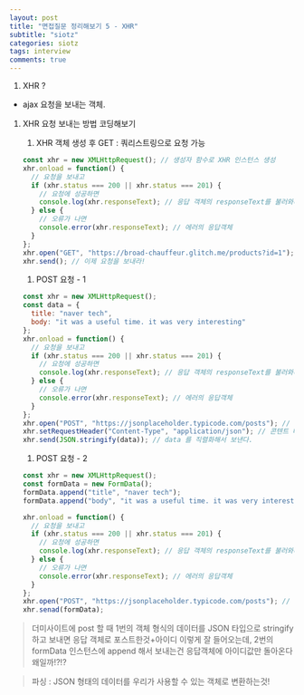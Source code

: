 ```yaml
---
layout: post
title: "면접질문 정리해보기 5 - XHR"
subtitle: "siotz"
categories: siotz
tags: interview
comments: true
---
```


1. XHR ?

- ajax 요청을 보내는 객체.

1. XHR 요청 보내는 방법 코딩해보기

   1. XHR 객체 생성 후 GET : 쿼리스트링으로 요청 가능

   ```js
   const xhr = new XMLHttpRequest(); // 생성자 함수로 XHR 인스턴스 생성
   xhr.onload = function() {
     // 요청을 보내고
     if (xhr.status === 200 || xhr.status === 201) {
       // 요청에 성공하면
       console.log(xhr.responseText); // 응답 객체의 responseText를 불러와라. => 여기에 데이터가 담겨있음
     } else {
       // 오류가 나면
       console.error(xhr.responseText); // 에러의 응답객체
     }
   };
   xhr.open("GET", "https://broad-chauffeur.glitch.me/products?id=1"); // 여기로 get 요청할거고
   xhr.send(); // 이제 요청을 보내라!
   ```

   1. POST 요청 - 1

   ```js
   const xhr = new XMLHttpRequest();
   const data = {
     title: "naver tech",
     body: "it was a useful time. it was very interesting"
   };
   xhr.onload = function() {
     // 요청을 보내고
     if (xhr.status === 200 || xhr.status === 201) {
       // 요청에 성공하면
       console.log(xhr.responseText); // 응답 객체의 responseText를 불러와라. => 여기에 데이터가 담겨있음
     } else {
       // 오류가 나면
       console.error(xhr.responseText); // 에러의 응답객체
     }
   };
   xhr.open("POST", "https://jsonplaceholder.typicode.com/posts"); // 이 주소로 post를 보낼거다
   xhr.setRequestHeader("Content-Type", "application/json"); // 콘텐트 타입은 json으로
   xhr.send(JSON.stringify(data)); // data 를 직렬화해서 보낸다.
   ```

   1. POST 요청 - 2

   ```js
   const xhr = new XMLHttpRequest();
   const formData = new FormData();
   formData.append("title", "naver tech");
   formData.append("body", "it was a useful time. it was very interesting");

   xhr.onload = function() {
     // 요청을 보내고
     if (xhr.status === 200 || xhr.status === 201) {
       // 요청에 성공하면
       console.log(xhr.responseText); // 응답 객체의 responseText를 불러와라. => 여기에 데이터가 담겨있음
     } else {
       // 오류가 나면
       console.error(xhr.responseText); // 에러의 응답객체
     }
   };
   xhr.open("POST", "https://jsonplaceholder.typicode.com/posts"); // 이 주소로 post를 보낼거다
   xhr.senad(formData);
   ```

> 더미사이트에 post 할 때 1번의 객체 형식의 데이터를 JSON 타입으로 stringify하고 보내면 응답 객체로 포스트한것+아이디 이렇게 잘 들어오는데, 2번의 formData 인스턴스에 append 해서 보내는건 응답객체에 아이디값만 돌아온다 왜일까!?!?

> 파싱 : JSON 형태의 데이터를 우리가 사용할 수 있는 객체로 변환하는것!
